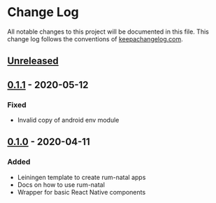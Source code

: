 # Change Log
All notable changes to this project will be documented in this file. This change log follows the conventions of [keepachangelog.com](http://keepachangelog.com/).

## [Unreleased]

## [0.1.1] - 2020-05-12
### Fixed
- Invalid copy of android env module

## [0.1.0] - 2020-04-11
### Added
- Leiningen template to create rum-natal apps
- Docs on how to use rum-natal
- Wrapper for basic React Native components

[Unreleased]: https://github.com/ClockworksIO/rum-natal/compare/v0.1.1...HEAD
[0.1.1]: https://github.com/ClockworksIO/rum-natal/releases/tag/v0.1.1
[0.1.0]: https://github.com/ClockworksIO/rum-natal/releases/tag/v0.1.0
